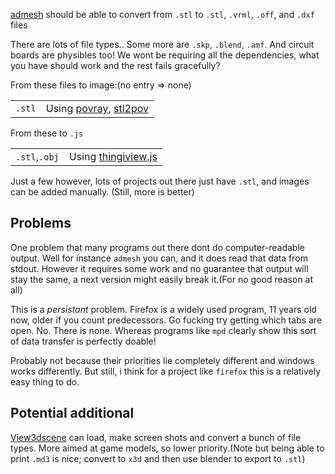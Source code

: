 
[admesh](http://www.varlog.com/admesh-htm) should be able to convert from `.stl` to
`.stl`, `.vrml`, `.off`, and `.dxf` files

There are lots of file types.. Some more are `.skp`, `.blend`, `.amf`. 
And circuit boards are physibles too! We wont be requiring all the dependencies,
what you have should work and the rest fails gracefully?

From these files to image:(no entry => none)
<table>
<tr>
<td><code>.stl</code></td>
<td>Using <a href="http://povray.org/">povray</a>,
<a href="http://rsmith.home.xs4all.nl/software/py-stl-stl2pov.html">stl2pov</a></td></tr>
</table>

From these to `.js`
<table>
<tr>
<td><code>.stl</code>,<code>.obj</code></td>
<td>Using <a href="https://github.com/tbuser/thingiview.js">thingiview.js</a></td></tr>
</table>

Just a few however, lots of projects out there just have `.stl`, and 
images can be added manually. (Still, more is better)

## Problems
One problem that many programs out there dont do computer-readable output. 
Well for instance `admesh` you can, and it does read that data from stdout.
However it requires some work and no guarantee that output will stay the same, a next
version might easily break it.(For no good reason at all)

This is a *persistant* problem. Firefox is a widely used program, 11 years old
now, older if you count predecessors. Go fucking try getting which tabs are open.
No. There is none. Whereas programs like `mpd` clearly show this sort of data 
transfer is perfectly doable!

Probably not because their priorities lie completely different and windows works
differently. But still, i think for a project like `firefox` this is a relatively
easy thing to do.

## Potential additional
[View3dscene](http://castle-engine.sourceforge.net/view3dscene.php) can load,
make screen shots and convert a bunch of file types. More aimed at game models, 
so lower priority.(Note but being able to print `.md3` is nice; convert to `x3d`
and then use blender to export to `.stl`)
